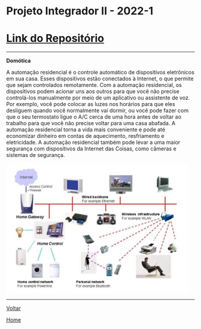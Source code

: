 # Projeto Integrador II - 2022-1

# [Link do Repositório](https://github.com/LPAE/pi2_eng_22_1)

---

**Domótica**

 A automação residencial é o controle automático de dispositivos eletrônicos em sua casa. Esses dispositivos estão conectados à Internet, o que permite que sejam controlados remotamente. Com a automação residencial, os dispositivos podem acionar uns aos outros para que você não precise controlá-los manualmente por meio de um aplicativo ou assistente de voz. Por exemplo, você pode colocar as luzes nos horários para que eles desliguem quando você normalmente vai dormir, ou você pode fazer com que o seu termostato ligue o A/C cerca de uma hora antes de voltar ao trabalho para que você não precise voltar para uma casa abafada. A automação residencial torna a vida mais conveniente e pode até economizar dinheiro em contas de aquecimento, resfriamento e eletricidade. A automação residencial também pode levar a uma maior segurança com dispositivos da Internet das Coisas, como câmeras e sistemas de  segurança.

![Conceito PI2](./img/domotica_1.jpg)

------------------------------------------

[Voltar](./../)

[Home](https://lpae.github.io/)
